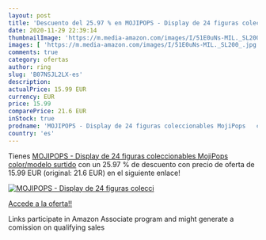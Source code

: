```yaml
---
layout: post
title: 'Descuento del 25.97 % en MOJIPOPS - Display de 24 figuras colecci'
date: 2020-11-29 22:39:14
thumbnailImage: 'https://m.media-amazon.com/images/I/51E0uNs-MIL._SL200_.jpg'
images: [ 'https://m.media-amazon.com/images/I/51E0uNs-MIL._SL200_.jpg' ]
comments: true
category: ofertas
author: ring
slug: 'B07NSJL2LX-es'
description:
actualPrice: 15.99 EUR
currency: EUR
price: 15.99
comparePrice: 21.6 EUR
inStock: true
prodname: 'MOJIPOPS - Display de 24 figuras coleccionables MojiPops   color/modelo surtido'
country: 'es'
---
```


Tienes [MOJIPOPS - Display de 24 figuras coleccionables MojiPops   color/modelo surtido](https://www.amazon.es/dp/B07NSJL2LX/?tag=tolees-21) con un 25.97 % de descuento con precio de oferta de 15.99 EUR (original: 21.6 EUR) en el siguiente enlace!

[![MOJIPOPS - Display de 24 figuras colecci](https://m.media-amazon.com/images/I/51E0uNs-MIL._SL200_.jpg)](https://www.amazon.es/dp/B07NSJL2LX/?tag=tolees-21)

[Accede a la oferta!!](https://www.amazon.es/dp/B07NSJL2LX/?tag=tolees-21)

Links participate in Amazon Associate program and might generate a comission on qualifying sales


